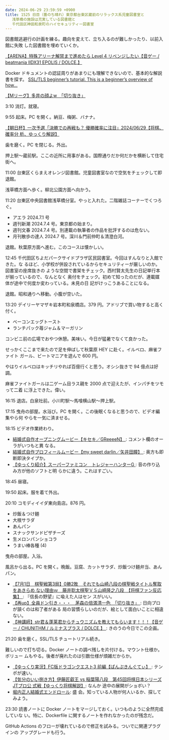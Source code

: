 ```yaml
---
date: 2024-06-29 23:59:59 +0900
title: 1525 日目（曇のち晴れ）東京都台東区蔵前のリラックス系児童図書室と
   浅草橋の施設は充実している図書館と
   千代田区神田和泉町のハイセキュリティー図書室
---
```


図書館逃避行の計画を練る。趣向を変えて、立ち入るのが難しかったり、以前入館に失敗
した図書館を埋めていくか。

[【ARENA】特殊アリーナ解禁まで進めたら Level 4 リベンジしたい【音ゲー /
beatmania IIDX31 EPOLIS / DOLCE.】](https://www.youtube.com/watch?v=ZMPmMpgLl8A)

Docker ドキュメントの認証周りがあまりにも理解できないので、基本的な解説書を探す。
[SSL/TLS beginner’s tutorial. This is a beginner’s overview of how…
](https://medium.com/talpor/ssl-tls-authentication-explained-86f00064280)

[【Mリーグ】多井の顔よw　「切り抜き」](https://www.youtube.com/watch?v=KlTsgFa3-UA)

3:10 消灯。就寝。

9:55 起床。PC を開く。納豆、梅粥、バナナ。

[【朝日杯】一次予選「決勝での再戦も？ 優勝確率に注目」2024/06/29【将棋、確率分
析、ゆっくり解説】](https://www.youtube.com/watch?v=kv8FSJBQguw)

歯を磨く。PC を閉じる。外出。

押上駅～蔵前駅。ここの近所に用事がある。国際通りだか何だかを横断して住宅街へ。

11:00 台東区くらまえオレンジ図書館。児童図書室なので空気をチェックして即退館。

浅草橋方面へ歩く。柳北公園方面へ向かう。

11:20 台東区中央図書館浅草橋分室。やっと入れた。二階雑誌コーナーでくつろぐ。

* アエラ 2024.7.1 号
* 週刊新潮 2024.7.4 号。東京都の始まり。
* 週刊文春 2024.7.4 号。別連載の執筆者の作品を批評するのは危ない。
* 月刊散歩の達人 2024.7 号。深川＆門前仲町＆清澄白河。

退館。秋葉原方面へ進む。このコースは懐かしい。

12:45 千代田区ちよだパークサイドプラザ区民図書室。今回はすんなりと入館できた。な
るほど、小学校が併設されているからセキュリティーが厳しいのか。図書室の座席抜きの
ような空間で書架をチェック。西村賢太先生の日記単行本が揃っているので、なんとなく
奥付をチェック。初めて知ったのだが、連載媒体が途中で何度か変わっている。未見の日
記がけっこうあることになる。

退館。昭和通りへ移動。小腹が空いた。

13:20 デイリーヤマザキ岩本町和泉橋店。379 円。アドリブで買い物すると高く付く。

* ベーコンエッグトースト
* ランチパック苺ジャム＆マーガリン

コンビニ前の広場でおやつ休憩。美味い。今日が猛暑でなくて良かった。

せっかくここまで来たので足を伸ばして秋葉原 HEY に赴く。イルベロ、麻雀ファイト
ガール、ビートマニアを遊んで 600 円。

やはりイルベロはキッチリやれば百億行くと思う。オシシ抜きで 94 億点は好調。

麻雀ファイトガールは二ゲーム目ラス親を 2000 点で迎えたが、インパチをツモって二着
に浮上できた。偉い。

16:15 退店。白泉社前。小川町駅～馬喰横山駅～押上駅。

17:15 曳舟の部屋。水浴び。PC を開く。この後眠くなると思うので、ビデオ編集やら何
やらを一気に済ませる。

18:15 ビデオ作業終わり。
<blockquote class="twitter-tweet"
  data-conversation="none"
  data-media-max-width="480" data-theme="dark" data-align="center">
<a href="https://twitter.com/showa_yojyo/status/1806982088350142724"></a>
</blockquote>

* [結婚式自作オープニングムービー【キセキ／GReeeeN】
  ](https://www.youtube.com/watch?v=9mG9OlUOHcs): コメント欄のオーラがいつもと異
  なる。
* [結婚式自作プロフィールムービー【my sweet darlin／矢井田瞳】
  ](https://www.youtube.com/watch?v=HhR-dcJsFtQ): 奥方も即断即決タイプか。
* [【ゆっくり紹介】スーパーファミコン　トレジャーハンターG
  ](https://www.youtube.com/watch?v=vz1UcehCpt0): 音の作り込み方が他のソフトと明
  らかに違う。これはすごい。

18:45 昼寝。

19:50 起床。服を着て外出。

20:10 コモディイイダ東向島店。876 円。

* 炒飯＆つけ麺
* 大根サラダ
* あんパン
* スナックサンドピザチーズ
* 生メロンパンショコラ
* うまい棒各種 (4)

曳舟の部屋。入浴。

風呂から出る。PC を開く。晩飯。豆腐、カットサラダ、炒飯つけ麺弁当、あんパン。

* [【7月1日　棋聖戦第3局】0勝2敗　それでも山崎八段の棋聖戦タイトル奪取をあきらめ
  ない理由ｗ　藤井聡太棋聖ＶＳ山崎隆之八段　【将棋ファン反応集】
  ](https://www.youtube.com/watch?v=P-DYgSZhJeI): 『信長の野望』に喩えた人はセン
  スがいい。
* [【再up】全員ドン引き・・・　茅森の倍満清一色　「切り抜き」
  ](https://www.youtube.com/watch?v=xJqRC0-VNos): 日向プロが頷くのは和了者がある
  局の習慣らしいのだが、絵として面白いことに相違ない。
* [【神講師】str君＆蓬莱君からチュウニズムを教えてもらいます！！！【音ゲー /
  CHUNITHM / ルミナスプラス / DOLCE.】
  ](https://www.youtube.com/watch?v=e-GJ4Ib4W3g): きのうの今日でこの企画。

21:20 歯を磨く。SSL/TLS チュートリアル続き。

難しいので打ち切る。Docker ノートの調べ残しを片付ける。マウント仕様か。ボリュー
ムもやる。後者が廃れたのは引数仕様が煩雑だからか。

* [【ゆっくり実況】FC版ドラゴンクエスト3 前編【ぱんぷきんぐてぃ】
  ](https://www.youtube.com/watch?v=b2hPvJSZb5M): テンポが速い。
* [【気分のいい捌き方】伊藤匠叡王 vs 稲葉陽八段　第45回将棋日本シリーズJTプロ公
  式戦【ゆっくり将棋解説】](https://www.youtube.com/watch?v=s1hRlzVJr3I): なんか
  途中の展開がショボい？
* [堀内正人結婚式エンドロール](https://www.youtube.com/watch?v=D6NDS8vKGvE): 盛
  会。知っている人物が何人いるか、探してみよう。

23:30 読書ノートに Docker ノートをマージしておく。いつものように全然完成していな
い。特に、Dockerfile に関するノートを作れなかったのが残念だ。

GitHub Actions のフローが壊れているので修正を試みる。ついでに関連プラグインの
アップグレードも行う。
